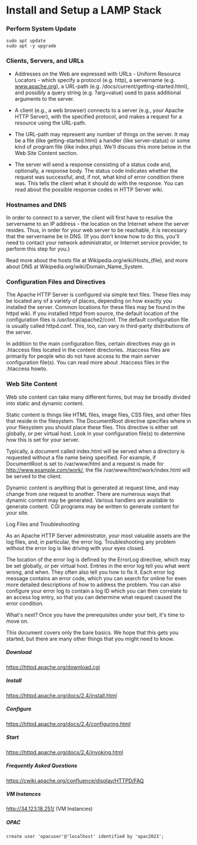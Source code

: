 # Install and Setup a LAMP Stack

### Perform System Update

```
sudo apt update
sudo apt -y upgrade
```

### Clients, Servers, and URLs
+ Addresses on the Web are expressed with URLs - Uniform Resource Locators -
which specify a protocol (e.g. http), a servername (e.g. www.apache.org),
a URL-path (e.g. /docs/current/getting-started.html), and possibly a query 
string (e.g. ?arg=value) used to pass additional arguments to the server.

+ A client (e.g., a web browser) connects to a server (e.g., your Apache HTTP Server),
with the specified protocol, and makes a request for a resource using the URL-path.

+ The URL-path may represent any number of things on the server. It may be a file 
(like getting-started.html) a handler (like server-status) or some kind of program
file (like index.php). We'll discuss this more below in the Web Site Content section.

+ The server will send a response consisting of a status code and, optionally, 
a response body. The status code indicates whether the request was successful,
and, if not, what kind of error condition there was. This tells the client what
it should do with the response. You can read about the possible response codes 
in HTTP Server wiki.

### Hostnames and DNS
In order to connect to a server, the client will first have to resolve the servername 
to an IP address - the location on the Internet where the server resides. Thus, in
order for your web server to be reachable, it is necessary that the servername be in DNS.
(If you don't know how to do this, you'll need to contact your network administrator, or 
Internet service provider, to perform this step for you.)

Read more about the hosts file at Wikipedia.org/wiki/Hosts_(file),
and more about DNS at Wikipedia.org/wiki/Domain_Name_System.

### Configuration Files and Directives
The Apache HTTP Server is configured via simple text files. These files may be located 
any of a variety of places, depending on how exactly you installed the server. Common 
locations for these files may be found in the httpd wiki. If you installed httpd from source,
the default location of the configuration files is /usr/local/apache2/conf. The default 
configuration file is usually called httpd.conf. This, too, can vary in third-party distributions of the server.

In addition to the main configuration files, certain directives may go in 
.htaccess files located in the content directories. .htaccess files are primarily
for people who do not have access to the main server configuration file(s). You 
can read more about .htaccess files in the .htaccess howto.

### Web Site Content

Web site content can take many different forms, but may be broadly divided into static
and dynamic content.

Static content is things like HTML files, image files, CSS files, and other files that 
reside in the filesystem. The DocumentRoot directive specifies where in your filesystem 
you should place these files. This directive is either set globally, or per virtual host.
Look in your configuration file(s) to determine how this is set for your server.

Typically, a document called index.html will be served when a directory is requested without
a file name being specified. For example, if DocumentRoot is set to /var/www/html and a 
request is made for http://www.example.com/work/, the file /var/www/html/work/index.html 
will be served to the client.

Dynamic content is anything that is generated at request time, and may change from one 
request to another. There are numerous ways that dynamic content may be generated. 
Various handlers are available to generate content. CGI programs may be written to 
generate content for your site.

Log Files and Troubleshooting

As an Apache HTTP Server administrator, your most valuable assets are the log files,
and, in particular, the error log. Troubleshooting any problem without the error log
is like driving with your eyes closed.

The location of the error log is defined by the ErrorLog directive, which may be set
globally, or per virtual host. Entries in the error log tell you what went wrong, and
when. They often also tell you how to fix it. Each error log message contains an error
code, which you can search for online for even more detailed descriptions of how to address
the problem. You can also configure your error log to contain a log ID which you can then
correlate to an access log entry, so that you can determine what request caused the error
condition.

What's next?
Once you have the prerequisites under your belt, it's time to move on.

This document covers only the bare basics. We hope that this gets you started,
but there are many other things that you might need to know.

##### Download
https://httpd.apache.org/download.cgi
##### Install
https://httpd.apache.org/docs/2.4/install.html
##### Configure
https://httpd.apache.org/docs/2.4/configuring.html
##### Start
https://httpd.apache.org/docs/2.4/invoking.html
##### Frequently Asked Questions
https://cwiki.apache.org/confluence/display/HTTPD/FAQ

##### VM Instances
http://34.123.18.251/ (VM Instances)

##### OPAC
```
create user 'opacuser'@'localhost' identified by 'opac2023';
```
